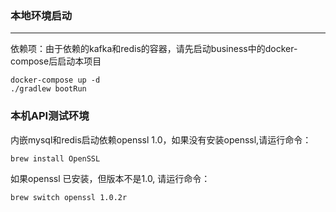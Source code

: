 ### 本地环境启动  

---
依赖项：由于依赖的kafka和redis的容器，请先启动business中的docker-compose后启动本项目

```.env
docker-compose up -d
./gradlew bootRun
```

### 本机API测试环境
内嵌mysql和redis启动依赖openssl 1.0，如果没有安装openssl,请运行命令：  
```  
brew install OpenSSL
```
如果openssl 已安装，但版本不是1.0, 请运行命令：
```
brew switch openssl 1.0.2r 
```